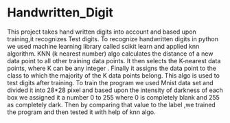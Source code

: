 # Handwritten_Digit
This project takes hand written digits into account and based upon training,it recognizes Test digits. 
To recognize handwritten digits in python we used machine learning library called scikit learn and applied knn algorithm. KNN (k nearest number) algo calculates the distance of a new data point to all other training data points.  It then selects the K-nearest data points, where K can be any integer  . Finally it assigns the data point to the class to which the majority of the K data points belong. This algo is used to test digits after training. To train the program we used Mnist data set and divided it into 28*28 pixel and based upon the intensity of darkness of each box we assigned it a number 0 to 255 where 0 is completely blank and 255 as completely dark. Then by comparing that value to the label ,we trained the program and then tested it with help of knn algo.  

